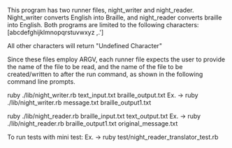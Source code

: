 This program has two runner files, night_writer and night_reader. Night_writer
converts English into Braille, and night_reader converts braille into English.
Both programs are limited to the following characters:
[abcdefghijklmnopqrstuvwxyz ,.']

All other characters will return "Undefined Character"

Since these files employ ARGV, each runner file expects the user to provide the
name of the file to be read, and the name of the file to be created/written to
after the run command, as shown in the following command line prompts.

ruby ./lib/night_writer.rb text_input.txt braille_output.txt
  Ex. -> ruby ./lib/night_writer.rb message.txt braille_output1.txt

ruby ./lib/night_reader.rb braille_input.txt text_output.txt
  Ex. -> ruby ./lib/night_reader.rb braille_output1.txt original_message.txt
  
To run tests with mini test:
  Ex. -> ruby test/night_reader_translator_test.rb
